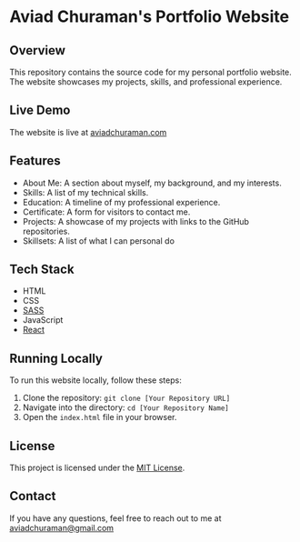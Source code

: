 # Aviad Churaman's Portfolio Website

## Overview

This repository contains the source code for my personal portfolio website. The website showcases my projects, skills, and professional experience.

## Live Demo

The website is live at [aviadchuraman.com](https://aviadchuraman.com)

## Features

- About Me: A section about myself, my background, and my interests.
- Skills: A list of my technical skills.
- Education: A timeline of my professional experience.
- Certificate: A form for visitors to contact me.
- Projects: A showcase of my projects with links to the GitHub repositories.
- Skillsets: A list of what I can personal do

## Tech Stack

- HTML
- CSS
- [SASS](https://sass-lang.com/)
- JavaScript
- [React](https://react.dev/)

## Running Locally

To run this website locally, follow these steps:

1. Clone the repository: `git clone [Your Repository URL]`
2. Navigate into the directory: `cd [Your Repository Name]`
3. Open the `index.html` file in your browser.


## License

This project is licensed under the [MIT License](LICENSE).

## Contact

If you have any questions, feel free to reach out to me at aviadchuraman@gmail.com